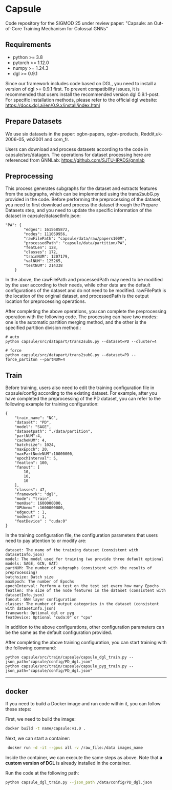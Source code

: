 # Capsule

Code repository for the SIGMOD 25 under review paper:
"Capsule: an Out-of-Core Training Mechanism for Colossal GNNs"

## Requirements

- python >= 3.8
- pytorch >= 1.12.0
- numpy >= 1.24.3
- dgl >= 0.9.1

Since our framework includes code based on DGL, you need to install a version of dgl >= 0.9.1 first. To prevent compatibility issues, it is recommended that users install the recommended version dgl 0.9.1-post. For specific installation methods, please refer to the official dgl website: https://docs.dgl.ai/en/0.9.x/install/index.html

## Prepare Datasets

We use six datasets in the paper: ogbn-papers, ogbn-products, Reddit,uk-2006-05, wb2001 and com_fr.

Users can download and process datasets according to the code in capsule/src/datagen. The operations for dataset processing here are referenced from GNNLab: https://github.com/SJTU-IPADS/gnnlab

## Preprocessing

This process generates subgraphs for the dataset and extracts features from the subgraphs, which can be implemented using the trans2subG.py provided in the code. Before performing the preprocessing of the dataset, you need to first download and process the dataset through the Prepare Datasets step, and you need to update the specific information of the dataset in capsule/datasetInfo.json:

```
"PA": {
        "edges": 1615685872,
        "nodes": 111059956,
        "rawFilePath": "capsule/data/raw/papers100M",
        "processedPath": "capsule/data/partition/PA",
        "featLen": 128,
        "classes": 172,
        "trainNUM": 1207179,
        "valNUM": 125265,
        "testNUM": 214338
    }
```

In the above, the rawFilePath and processedPath may need to be modified by the user according to their needs, while other data are the default configurations of the dataset and do not need to be modified. rawFilePath is the location of the original dataset, and processedPath is the output location for preprocessing operations.

After completing the above operations, you can complete the preprocessing operation with the following code. The processing can have two modes: one is the automatic partition merging method, and the other is the specified partition division method.:

```
# auto
python capsule/src/datapart/trans2subG.py --dataset=PD --cluster=4

# force
python capsule/src/datapart/trans2subG.py --dataset=PD --force_partiton --partNUM=4
```

## Train

Before training, users also need to edit the training configuration file in capsule/config according to the existing dataset. For example, after you have completed the preprocessing of the PD dataset, you can refer to the following example for training configuration:

```
{
    "train_name": "NC",
    "dataset": "PD",
    "model": "SAGE",
    "datasetpath": "./data/partition",
    "partNUM":4,
    "cacheNUM": 4,
    "batchsize": 1024,
    "maxEpoch": 20,
    "maxPartNodeNUM":10000000,
    "epochInterval": 5,
    "featlen": 100,
    "fanout": [
        10,
        10,
        10
    ],
    "classes": 47,
    "framework": "dgl",
    "mode": "train",
    "memUse": 1600000000,
    "GPUmem:" :1600000000,
    "edgecut" : 1,
    "nodecut" : 1,
    "featDevice" : "cuda:0" 
}
```

In the training configuration file, the configuration parameters that users need to pay attention to or modify are:

```
dataset: The name of the training dataset (consistent with datasetInfo.json)
model: The model used for training (we provide three default optional models: SAGE, GCN, GAT)
partNUM: The number of subgraphs (consistent with the results of preprocessing)
batchsize: Batch size
maxEpoch: The number of Epochs
epochInterval: Perform a test on the test set every how many Epochs
featlen: The size of the node features in the dataset (consistent with datasetInfo.json)
fanout: GNN layer configuration
classes: The number of output categories in the dataset (consistent with datasetInfo.json)
framework: Optional dgl or pyg
featDevice: Optional "cuda:0" or "cpu"
```

In addition to the above configurations, other configuration parameters can be the same as the default configuration provided.

After completing the above training configuration, you can start training with the following command:

```
python capsule/src/train/capsule/capsule_dgl_train.py --json_path="capsule/config/PD_dgl.json"
python capsule/src/train/capsule/capsule_pyg_train.py --json_path="capsule/config/PD_dgl.json"
```



---

## docker

If you need to build a Docker image and run code within it, you can follow these steps:

First, we need to build the image:

```sh
docker build -t name/capsule:v1.0 .
```

Next, we can start a container:

```sh
 docker run -d -it --gpus all -v /raw_file:/data images_name
```

Inside the container, we can execute the same steps as above. Note that **a custom version of DGL** is already installed in the container.

Run the code at the following path:

```sh
python capsule_dgl_train.py --json_path /data/config/PD_dgl.json
```

